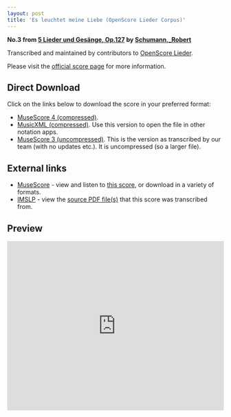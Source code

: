 ```yaml
---
layout: post
title: 'Es leuchtet meine Liebe (OpenScore Lieder Corpus)'
---
```


__No.3 from [5 Lieder und Gesänge, Op.127](https://fourscoreandmore.org/openscore/lieder/Schumann%2C_Robert/5_Lieder_und_Ges%C3%A4nge%2C_Op.127/) by [Schumann,_Robert](https://fourscoreandmore.org/openscore/lieder/Schumann%2C_Robert)__

Transcribed and maintained by contributors to [OpenScore Lieder].

Please visit the [official score page] for more information.

[official score page]: https://musescore.com/openscore-lieder-corpus/scores/6826597
[OpenScore Lieder]: https://musescore.com/openscore-lieder-corpus

## Direct Download

Click on the links below to download the score in your preferred format:
- [MuseScore 4 (compressed)](https://fourscoreandmore.org/openscore/lieder/Schumann%2C_Robert/5_Lieder_und_Ges%C3%A4nge%2C_Op.127/3_Es_leuchtet_meine_Liebe.mscz).
- [MusicXML (compressed)](https://fourscoreandmore.org/openscore/lieder/Schumann%2C_Robert/5_Lieder_und_Ges%C3%A4nge%2C_Op.127/3_Es_leuchtet_meine_Liebe.mxl). Use this version to open the file in other notation apps.
- [MuseScore 3 (uncompressed)](https://raw.githubusercontent.com/OpenScore/Lieder/refs/heads/main/scores/Schumann%2C_Robert/5_Lieder_und_Ges%C3%A4nge%2C_Op.127/3_Es_leuchtet_meine_Liebe/lc6826597.mscx). This is the version as transcribed by our team (with no updates etc.). It is uncompressed (so a larger file).

## External links

- [MuseScore] - view and listen to [this score][MuseScore], or download in a variety of formats.
- [IMSLP] - view the [source PDF file(s)][IMSLP] that this score was transcribed from.

[MuseScore]: https://musescore.com/score/6826597
[IMSLP]: https://imslp.org/wiki/Special:ReverseLookup/271937

## Preview

<iframe width="100%" height="394" src="https://musescore.com/openscore-lieder-corpus/scores/6826597/embed" frameborder="0" allowfullscreen allow="autoplay; fullscreen"></iframe>
